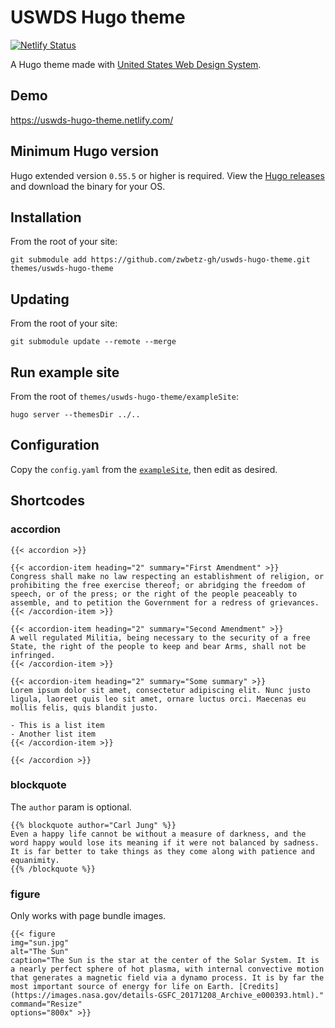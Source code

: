# USWDS Hugo theme

[![Netlify Status](https://api.netlify.com/api/v1/badges/675e8c1c-bba0-4a89-8cb6-4e4706bae488/deploy-status)](https://app.netlify.com/sites/uswds-hugo-theme/deploys)

A Hugo theme made with [United States Web Design System](https://v2.designsystem.digital.gov/). 

## Demo

https://uswds-hugo-theme.netlify.com/

## Minimum Hugo version

Hugo extended version `0.55.5` or higher is required. View the [Hugo releases](https://github.com/gohugoio/hugo/releases) and download the binary for your OS.

## Installation

From the root of your site:

```
git submodule add https://github.com/zwbetz-gh/uswds-hugo-theme.git themes/uswds-hugo-theme
```

## Updating

From the root of your site:

```
git submodule update --remote --merge
```

## Run example site

From the root of `themes/uswds-hugo-theme/exampleSite`:

```
hugo server --themesDir ../..
```

## Configuration

Copy the `config.yaml` from the [`exampleSite`](https://github.com/zwbetz-gh/uswds-hugo-theme/tree/master/exampleSite), then edit as desired. 

## Shortcodes

### accordion

```
{{< accordion >}}

{{< accordion-item heading="2" summary="First Amendment" >}}
Congress shall make no law respecting an establishment of religion, or prohibiting the free exercise thereof; or abridging the freedom of speech, or of the press; or the right of the people peaceably to assemble, and to petition the Government for a redress of grievances.
{{< /accordion-item >}}

{{< accordion-item heading="2" summary="Second Amendment" >}}
A well regulated Militia, being necessary to the security of a free State, the right of the people to keep and bear Arms, shall not be infringed.
{{< /accordion-item >}}

{{< accordion-item heading="2" summary="Some summary" >}}
Lorem ipsum dolor sit amet, consectetur adipiscing elit. Nunc justo ligula, laoreet quis leo sit amet, ornare luctus orci. Maecenas eu mollis felis, quis blandit justo. 

- This is a list item
- Another list item
{{< /accordion-item >}}

{{< /accordion >}}
```

### blockquote

The `author` param is optional. 

```
{{% blockquote author="Carl Jung" %}}
Even a happy life cannot be without a measure of darkness, and the word happy would lose its meaning if it were not balanced by sadness. It is far better to take things as they come along with patience and equanimity.
{{% /blockquote %}}
```

### figure

Only works with page bundle images. 

```
{{< figure
img="sun.jpg" 
alt="The Sun" 
caption="The Sun is the star at the center of the Solar System. It is a nearly perfect sphere of hot plasma, with internal convective motion that generates a magnetic field via a dynamo process. It is by far the most important source of energy for life on Earth. [Credits](https://images.nasa.gov/details-GSFC_20171208_Archive_e000393.html)." 
command="Resize" 
options="800x" >}}
```
